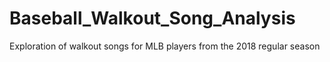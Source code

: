# Baseball_Walkout_Song_Analysis
Exploration of walkout songs for MLB players from the 2018 regular season
